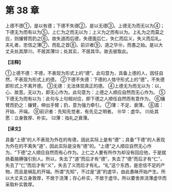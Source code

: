 # 第 38 章

上德不德①，是以有德；下德不失德②，是以无德③。上德无为而无以为④；下德无为而有以为⑤。上仁为之而无以为；上义为之而有以为。上礼为之而莫之应，则攘臂而扔之⑥。故失道而后德，失德面后仁，失仁而后义，失义而后礼。夫礼者，忠信之薄⑦，而乱之首⑧。前识者⑨，道之华⑩，而愚之始。是以大丈夫处其厚⑾，不居其薄⑿；处其实，不居其华。故去彼取此。

**【注释】**

①上德不德：不德，不表现为形式上的“德”。此句意为，具备上德的人，因任自然，不表现为形式上的德。
②下德不失德：下德的人恪守形式上的“德”，不失德即形式上不离开德。
③无德：无法体现真正的德。
④上德无为而无以为：以，心、故意。无以为，即无心作为。此句意为：上德之人顺应自然而无心作为。
⑤下德无为而有以为：此句与上句相对应，即下德之人顺任自然而有意作为。
⑥攘臂而扔之：攘臂，伸出手臂；扔，意为强力牵引。
⑦薄：不足、衰薄。
⑧首：开始、开端。
⑨前识者：先知先觉者，有先见之明者。
⑩华：虚华。
⑾处其愿：立身敦厚、朴实。
⑿薄：指礼之衰薄。

**【译文】**

具备“上德”的人不表现为外在的有德，因此实际上是有“德”；具备“下德”的人表现为外在的不离失“道”，因此实际是没有“德”的。“上德”之人顺应自然无心作为，“下德”之人顺应自然而有心作为。上仁之人要有所作为却没有回应他，于是就扬着胳膊强引别人。所以，失去了“道”而后才有“德”，失去了“德”而后才有“仁”，失去了“仁”而后才有“义”，失去了义而后才有礼。“礼”这个东西，是忠信不足的产物，而且是祸乱的开端。所谓“先知”，不过是“道”的虚华，由此愚昧开始产生。所以大丈夫立身敦厚，不居于浇薄；存心朴实，不居于虚华。所以要舍弃浇薄虚华而采取朴实敦厚。
